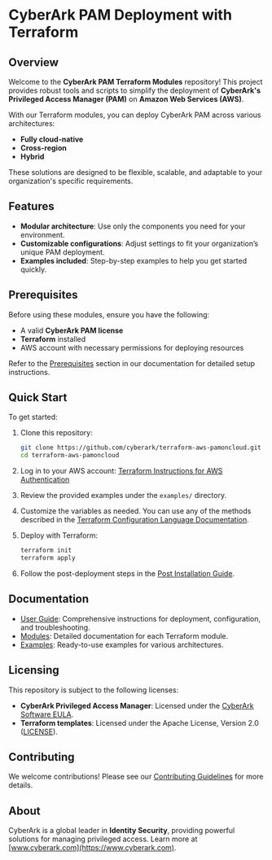 # CyberArk PAM Deployment with Terraform

## Overview  
Welcome to the **CyberArk PAM Terraform Modules** repository! This project provides robust tools and scripts to simplify the deployment of **CyberArk's Privileged Access Manager (PAM)** on **Amazon Web Services (AWS)**.  

With our Terraform modules, you can deploy CyberArk PAM across various architectures:  
- **Fully cloud-native**
- **Cross-region**
- **Hybrid**

These solutions are designed to be flexible, scalable, and adaptable to your organization's specific requirements.

## Features  
- **Modular architecture**: Use only the components you need for your environment.  
- **Customizable configurations**: Adjust settings to fit your organization’s unique PAM deployment.  
- **Examples included**: Step-by-step examples to help you get started quickly.  

## Prerequisites  
Before using these modules, ensure you have the following:  
- A valid **CyberArk PAM license**  
- **Terraform** installed  
- AWS account with necessary permissions for deploying resources  

Refer to the [Prerequisites](https://docs.cyberark.com/pam-self-hosted/latest/en/content/pas%20cloud/deploy_terraform.htm#Prerequisites) section in our documentation for detailed setup instructions.

## Quick Start  
To get started:  
1. Clone this repository:  
   ```bash
   git clone https://github.com/cyberark/terraform-aws-pamoncloud.git
   cd terraform-aws-pamoncloud
   ```

2. Log in to your AWS account: [Terraform Instructions for AWS Authentication](https://registry.terraform.io/providers/hashicorp/aws/latest/docs#authentication-and-configuration)

3. Review the provided examples under the `examples/` directory.

4. Customize the variables as needed. You can use any of the methods described in the [Terraform Configuration Language Documentation](https://developer.hashicorp.com/terraform/language/values/variables#assigning-values-to-root-module-variables).

5. Deploy with Terraform:  
   ```bash
   terraform init  
   terraform apply  
   ```

6. Follow the post-deployment steps in the [Post Installation Guide](https://docs.cyberark.com/pam-self-hosted/latest/en/content/pas%20cloud/post-installation.htm).

## Documentation  
- [User Guide](https://docs.cyberark.com/pam-self-hosted/latest/en/content/pas%20cloud/deploy_terraform.htm): Comprehensive instructions for deployment, configuration, and troubleshooting.  
- [Modules](/modules): Detailed documentation for each Terraform module.  
- [Examples](/examples): Ready-to-use examples for various architectures.  

## Licensing  
This repository is subject to the following licenses:  
- **CyberArk Privileged Access Manager**: Licensed under the [CyberArk Software EULA](https://www.cyberark.com/EULA.pdf).  
- **Terraform templates**: Licensed under the Apache License, Version 2.0 ([LICENSE](LICENSE)).  

## Contributing  
We welcome contributions! Please see our [Contributing Guidelines](CONTRIBUTING.md) for more details.

## About  
CyberArk is a global leader in **Identity Security**, providing powerful solutions for managing privileged access. Learn more at [www.cyberark.com](https://www.cyberark.com).  
